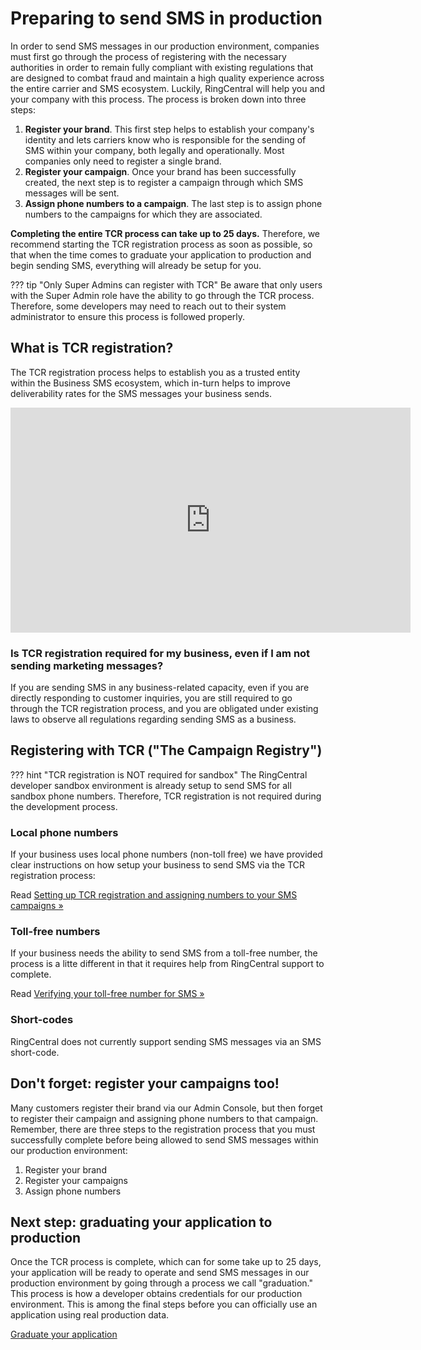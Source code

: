 # Preparing to send SMS in production

In order to send SMS messages in our production environment, companies must first go through the process of registering with the necessary authorities in order to remain fully compliant with existing regulations that are designed to combat fraud and maintain a high quality experience across the entire carrier and SMS ecosystem. Luckily, RingCentral will help you and your company with this process. The process is broken down into three steps:

1. **Register your brand**. This first step helps to establish your company's identity and lets carriers know who is responsible for the sending of SMS within your company, both legally and operationally. Most companies only need to register a single brand. 
2. **Register your campaign**. Once your brand has been successfully created, the next step is to register a campaign through which SMS messages will be sent.
3. **Assign phone numbers to a campaign**. The last step is to assign phone numbers to the campaigns for which they are associated. 

**Completing the entire TCR process can take up to 25 days.** Therefore, we recommend starting the TCR registration process as soon as possible, so that when the time comes to graduate your application to production and begin sending SMS, everything will already be setup for you. 

??? tip "Only Super Admins can register with TCR"
    Be aware that only users with the Super Admin role have the ability to go through the TCR process. Therefore, some developers may need to reach out to their system administrator to ensure this process is followed properly. 

## What is TCR registration? 

The TCR registration process helps to establish you as a trusted entity within the Business SMS ecosystem, which in-turn helps to improve deliverability rates for the SMS messages your business sends.

<iframe src="https://player.vimeo.com/video/786397152?h=ba43d1e7a0&color=ff7a00&title=0&byline=0&portrait=0" width="640" height="360" frameborder="0" allow="autoplay; fullscreen; picture-in-picture" allowfullscreen></iframe>

### Is TCR registration required for my business, even if I am not sending marketing messages?

If you are sending SMS in any business-related capacity, even if you are directly responding to customer inquiries, you are still required to go through the TCR registration process, and you are obligated under existing laws to observe all regulations regarding sending SMS as a business. 

## Registering with TCR ("The Campaign Registry")

??? hint "TCR registration is NOT required for sandbox"
    The RingCentral developer sandbox environment is already setup to send SMS for all sandbox phone numbers. Therefore, TCR registration is not required during the development process.

### Local phone numbers

If your business uses local phone numbers (non-toll free) we have provided clear instructions on how setup your business to send SMS via the TCR registration process:

Read [Setting up TCR registration and assigning numbers to your SMS campaigns &raquo;](https://support.ringcentral.com/article-v2/Setting-up-TCR-registration-assigning-numbers-to-SMS-campaigns.html?brand=RingCentral&product=MVP&language=en_US)

### Toll-free numbers

If your business needs the ability to send SMS from a toll-free number, the process is a litte different in that it requires help from RingCentral support to complete. 

Read [Verifying your toll-free number for SMS &raquo;](https://support.ringcentral.com/article-v2/Verifying-your-toll-free-number-for-SMS.html?brand=RingCentral&product=MVP&language=en_US)

### Short-codes

RingCentral does not currently support sending SMS messages via an SMS short-code.

## Don't forget: register your campaigns too!

Many customers register their brand via our Admin Console, but then forget to register their campaign and assigning phone numbers to that campaign. Remember, there are three steps to the registration process that you must successfully complete before being allowed to send SMS messages within our production environment:

1. Register your brand
2. Register your campaigns
3. Assign phone numbers

## Next step: graduating your application to production

Once the TCR process is complete, which can for some take up to 25 days, your application will be ready to operate and send SMS messages in our production environment by going through a process we call "graduation." This process is how a developer obtains credentials for our production environment. This is among the final steps before you can officially use an application using real production data.

<a class="btn btn-lg btn-primary" href="../graduate-app/">Graduate your application</a>
